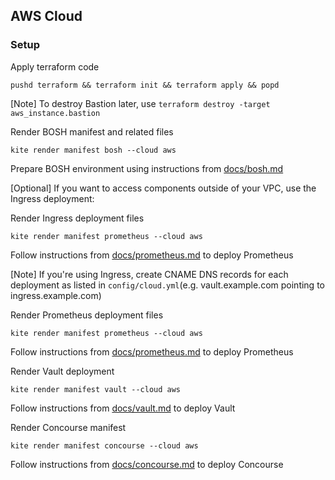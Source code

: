 ## AWS Cloud

### Setup

Apply terraform code
```
pushd terraform && terraform init && terraform apply && popd
```

[Note]
To destroy Bastion later, use `terraform destroy -target aws_instance.bastion`

Render BOSH manifest and related files
```
kite render manifest bosh --cloud aws
```

Prepare BOSH environment using instructions from [docs/bosh.md](docs/bosh.md)

[Optional]
If you want to access components outside of your VPC, use the Ingress deployment:

Render Ingress deployment files
```
kite render manifest prometheus --cloud aws
```

Follow instructions from [docs/prometheus.md](docs/prometheus.md) to deploy Prometheus

[Note]
If you're using Ingress, create CNAME DNS records for each deployment as listed in `config/cloud.yml`(e.g. vault.example.com pointing to ingress.example.com)

Render Prometheus deployment files
```
kite render manifest prometheus --cloud aws
```

Follow instructions from [docs/prometheus.md](docs/prometheus.md) to deploy Prometheus

Render Vault deployment
```
kite render manifest vault --cloud aws
```

Follow instructions from [docs/vault.md](docs/vault.md) to deploy Vault

Render Concourse manifest
```
kite render manifest concourse --cloud aws
```

Follow instructions from [docs/concourse.md](docs/concourse.md) to deploy Concourse
